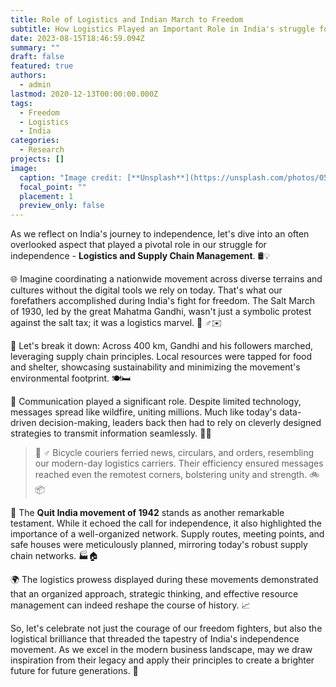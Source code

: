 ```yaml
---
title: Role of Logistics and Indian March to Freedom
subtitle: How Logistics Played an Important Role in India's struggle for independence
date: 2023-08-15T18:46:59.094Z
summary: ""
draft: false
featured: true
authors:
  - admin
lastmod: 2020-12-13T00:00:00.000Z
tags:
  - Freedom
  - Logistics
  - India
categories:
  - Research
projects: []
image:
  caption: "Image credit: [**Unsplash**](https://unsplash.com/photos/05A-kdOH6Hw)"
  focal_point: ""
  placement: 1
  preview_only: false
---
```

<!--StartFragment-->

As we reflect on India's journey to independence, let's dive into an often overlooked aspect that played a pivotal role in our struggle for independence - **Logistics and Supply Chain Management**. 🛢️💡

🌐 Imagine coordinating a nationwide movement across diverse terrains and cultures without the digital tools we rely on today. That's what our forefathers accomplished during India's fight for freedom. The Salt March of 1930, led by the great Mahatma Gandhi, wasn't just a symbolic protest against the salt tax; it was a logistics marvel. 🚶 ♂️✉️

💪 Let's break it down: Across 400 km, Gandhi and his followers marched, leveraging supply chain principles. Local resources were tapped for food and shelter, showcasing sustainability and minimizing the movement's environmental footprint. 🍽️🛏️

📢 Communication played a significant role. Despite limited technology, messages spread like wildfire, uniting millions. Much like today's data-driven decision-making, leaders back then had to rely on cleverly designed strategies to transmit information seamlessly. 📡📜



> 🚴 ♂️ Bicycle couriers ferried news, circulars, and orders, resembling our modern-day logistics carriers. Their efficiency ensured messages reached even the remotest corners, bolstering unity and strength. 🚲📦



💬 The **Quit India movement of 1942** stands as another remarkable testament. While it echoed the call for independence, it also highlighted the importance of a well-organized network. Supply routes, meeting points, and safe houses were meticulously planned, mirroring today's robust supply chain networks. 🏭🏠

🌍 The logistics prowess displayed during these movements demonstrated that an organized approach, strategic thinking, and effective resource management can indeed reshape the course of history. 📈

So, let's celebrate not just the courage of our freedom fighters, but also the logistical brilliance that threaded the tapestry of India's independence movement. As we excel in the modern business landscape, may we draw inspiration from their legacy and apply their principles to create a brighter future for future generations. 🌅

<!--EndFragment-->
